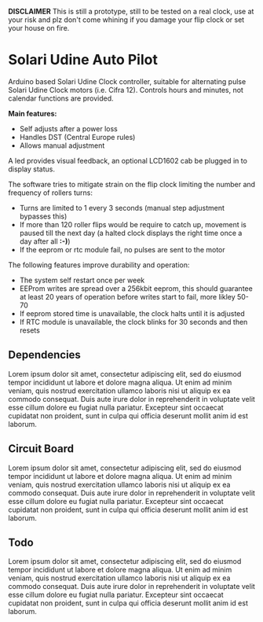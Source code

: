 **DISCLAIMER**
This is still a prototype, still to be tested on a real clock, use at your risk and plz don't come whining if you damage your flip clock or set your house on fire. 


# Solari Udine Auto Pilot

Arduino based Solari Udine Clock controller, suitable for alternating pulse Solari Udine Clock motors (i.e. Cifra 12). Controls hours and minutes, not calendar functions are provided.

**Main features:**
- Self adjusts after a power loss
- Handles DST (Central Europe rules)
- Allows manual adjustment

A led provides visual feedback, an optional LCD1602 cab be plugged in to display status. 

The software tries to mitigate strain on the flip clock limiting the number and frequency of rollers turns:
- Turns are limited to 1 every 3 seconds (manual step adjustment bypasses this)
- If more than 120 roller flips would be require to catch up, movement is paused till the next day (a halted clock displays the right time once a day after all **:-)**)
- If the eeprom or rtc module fail, no pulses are sent to the motor

The following features improve durability and operation:
- The system self restart once per week
- EEProm writes are spread over a 256kbit eeprom, this should guarantee at least 20 years of operation before writes start to fail, more likley 50-70
- If eeprom stored time is unavailable, the clock halts until it is adjusted
- If RTC module is unavailable, the clock blinks for 30 seconds and then resets



## Dependencies

Lorem ipsum dolor sit amet, consectetur adipiscing elit, sed do eiusmod tempor incididunt ut labore et dolore magna aliqua. Ut enim ad minim veniam, quis nostrud exercitation ullamco laboris nisi ut aliquip ex ea commodo consequat. Duis aute irure dolor in reprehenderit in voluptate velit esse cillum dolore eu fugiat nulla pariatur. Excepteur sint occaecat cupidatat non proident, sunt in culpa qui officia deserunt mollit anim id est laborum.

## Circuit Board

Lorem ipsum dolor sit amet, consectetur adipiscing elit, sed do eiusmod tempor incididunt ut labore et dolore magna aliqua. Ut enim ad minim veniam, quis nostrud exercitation ullamco laboris nisi ut aliquip ex ea commodo consequat. Duis aute irure dolor in reprehenderit in voluptate velit esse cillum dolore eu fugiat nulla pariatur. Excepteur sint occaecat cupidatat non proident, sunt in culpa qui officia deserunt mollit anim id est laborum.

## Todo

Lorem ipsum dolor sit amet, consectetur adipiscing elit, sed do eiusmod tempor incididunt ut labore et dolore magna aliqua. Ut enim ad minim veniam, quis nostrud exercitation ullamco laboris nisi ut aliquip ex ea commodo consequat. Duis aute irure dolor in reprehenderit in voluptate velit esse cillum dolore eu fugiat nulla pariatur. Excepteur sint occaecat cupidatat non proident, sunt in culpa qui officia deserunt mollit anim id est laborum.
